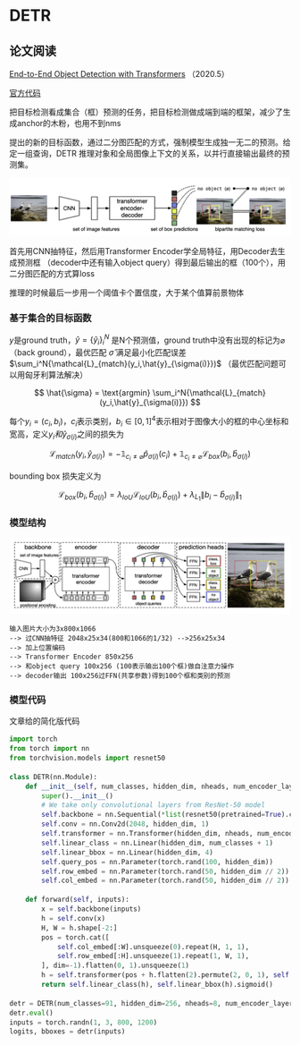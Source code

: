 # DETR

## 论文阅读

[End-to-End Object Detection with Transformers](https://arxiv.org/pdf/2005.12872.pdf)
（2020.5）

[官方代码](https://github.com/facebookresearch/detr)

把目标检测看成集合（框）预测的任务，把目标检测做成端到端的框架，减少了生成anchor的木粉，也用不到nms

提出的新的目标函数，通过二分图匹配的方式，强制模型生成独一无二的预测。给定一组查询，DETR 推理对象和全局图像上下文的关系，以并行直接输出最终的预测集。

![DETR_1](../img/DeepLearning/DETR_1.png)

首先用CNN抽特征，然后用Transformer Encoder学全局特征，用Decoder去生成预测框
（decoder中还有输入object query）得到最后输出的框（100个），用二分图匹配的方式算loss

推理的时候最后一步用一个阈值卡个置信度，大于某个值算前景物体

### 基于集合的目标函数

$y$是ground truth，$\hat{y} = \{ \hat{y}_i \}_i ^N$ 是N个预测值，ground truth中没有出现的标记为$\varnothing$ （back ground），最优匹配 $\hat{\sigma}$ 满足最小化匹配误差$\sum_i^N{\mathcal{L}_{match}(y_i,\hat{y}_{\sigma(i)}})$ （最优匹配问题可以用匈牙利算法解决）

$$
\hat{\sigma} = \text{argmin} \sum_i^N{\mathcal{L}_{match}(y_i,\hat{y}_{\sigma(i)}})
$$

每个$y_i = (c_i,b_i)$，$c_i$表示类别，$b_i \in {[0,1]}^4$表示相对于图像大小的框的中心坐标和宽高，定义$y_i和\hat{y}_{\sigma(i)}$之间的损失为

$$
\mathcal{L}_{match}(y_i,\hat{y}_{\sigma(i)}) = - \mathbb{1}_{c_i \neq \varnothing}\hat{p}_{\sigma(i)}(c_i) + \mathbb{1}_{c_i \neq \varnothing} \mathcal{L}_{box}(b_i,\hat{b}_{\sigma(i)})
$$

bounding box 损失定义为

$$
\mathcal{L}_{box}(b_i,\hat{b}_{\sigma(i)}) = \lambda_{IoU}\mathcal{L}_{IoU}(b_i,\hat{b}_{\sigma(i)}) + \lambda_{L_1}  \lVert b_i - \hat{b}_{\sigma(i)} \rVert_1
$$

### 模型结构

![DETR_2](../img/DeepLearning/DETR_2.png)

```text
输入图片大小为3x800x1066
--> 过CNN抽特征 2048x25x34(800和1066的1/32) -->256x25x34
--> 加上位置编码
--> Transformer Encoder 850x256
--> 和object query 100x256 (100表示输出100个框)做自注意力操作
--> decoder输出 100x256过FFN(共享参数)得到100个框和类别的预测
```

### 模型代码

文章给的简化版代码

```python
import torch
from torch import nn
from torchvision.models import resnet50

class DETR(nn.Module):
    def __init__(self, num_classes, hidden_dim, nheads, num_encoder_layers, num_decoder_layers):
        super().__init__()
        # We take only convolutional layers from ResNet-50 model
        self.backbone = nn.Sequential(*list(resnet50(pretrained=True).children())[:-2])
        self.conv = nn.Conv2d(2048, hidden_dim, 1)
        self.transformer = nn.Transformer(hidden_dim, nheads, num_encoder_layers, num_decoder_layers)
        self.linear_class = nn.Linear(hidden_dim, num_classes + 1)
        self.linear_bbox = nn.Linear(hidden_dim, 4)
        self.query_pos = nn.Parameter(torch.rand(100, hidden_dim))
        self.row_embed = nn.Parameter(torch.rand(50, hidden_dim // 2))
        self.col_embed = nn.Parameter(torch.rand(50, hidden_dim // 2))

    def forward(self, inputs):
        x = self.backbone(inputs)
        h = self.conv(x)
        H, W = h.shape[-2:]
        pos = torch.cat([
            self.col_embed[:W].unsqueeze(0).repeat(H, 1, 1),
            self.row_embed[:H].unsqueeze(1).repeat(1, W, 1),
        ], dim=-1).flatten(0, 1).unsqueeze(1)
        h = self.transformer(pos + h.flatten(2).permute(2, 0, 1), self.query_pos.unsqueeze(1))
        return self.linear_class(h), self.linear_bbox(h).sigmoid()

detr = DETR(num_classes=91, hidden_dim=256, nheads=8, num_encoder_layers=6, num_decoder_layers=6)
detr.eval()
inputs = torch.randn(1, 3, 800, 1200)
logits, bboxes = detr(inputs)
```
